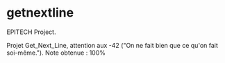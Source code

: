 # getnextline
EPITECH Project.

Projet Get_Next_Line, attention aux -42 ("On ne fait bien que ce qu'on fait soi-même.").
Note obtenue : 100%
